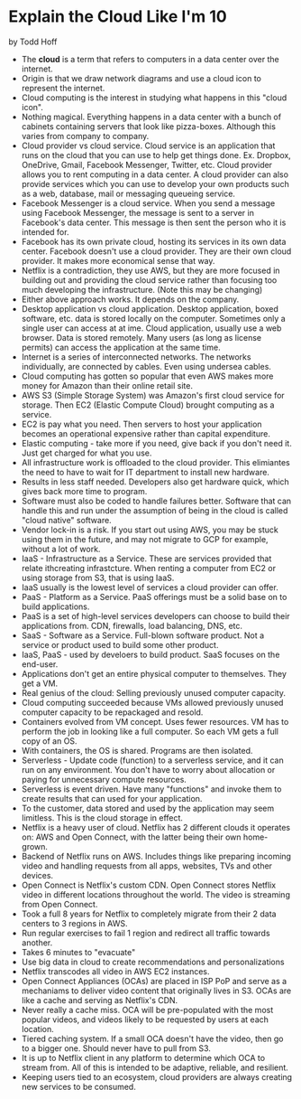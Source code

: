 # Explain the Cloud Like I'm 10

by Todd Hoff

* The **cloud** is a term that refers to computers in a data center over the internet.
* Origin is that we draw network diagrams and use a cloud icon to represent the internet.
* Cloud computing is the interest in studying what happens in this "cloud icon".
* Nothing magical. Everything happens in a data center with a bunch of cabinets containing servers that look like pizza-boxes. Although this varies from company to company.
* Cloud provider vs cloud service. Cloud service is an application that runs on the cloud that you can use to help get things done. Ex. Dropbox, OneDrive, Gmail, Facebook Messenger, Twitter, etc. Cloud provider allows you to rent computing in a data center. A cloud provider can also provide services which you can use to develop your own products such as a web, database, mail or messaging queueing service.
* Facebook Messenger is a cloud service. When you send a message using Facebook Messenger, the message is sent to a server in Facebook's data center. This message is then sent the person who it is intended for.
* Facebook has its own private cloud, hosting its services in its own data center. Facebook doesn't use a cloud provider. They are their own cloud provider. It makes more economical sense that way.
* Netflix is a contradiction, they use AWS, but they are more focused in building out and providing the cloud service rather than focusing too much developing the infrastructure. (Note this may be changing)
* Either above approach works. It depends on the company.
* Desktop application vs cloud application. Desktop application, boxed software, etc. data is stored locally on the computer. Sometimes only a single user can access at at ime. Cloud application, usually use a web browser. Data is stored remotely. Many users (as long as license permits) can access the application at the same time. 
* Internet is a series of interconnected networks. The networks individually, are connected by cables. Even using undersea cables.
* Cloud computing has gotten so popular that even AWS makes more money for Amazon than their online retail site.
* AWS S3 (Simple Storage System) was Amazon's first cloud service for storage. Then EC2 (Elastic Compute Cloud) brought computing as a service.
* EC2 is pay what you need. Then servers to host your application becomes an operational expensive rather than capital expenditure.
* Elastic computing - take more if you need, give back if you don't need it. Just get charged for what you use.
* All infrastructure work is offloaded to the cloud provider. This elimiantes the need to have to wait for IT department to install new hardware.
* Results in less staff needed. Developers also get hardware quick, which gives back more time to program.
* Software must also be coded to handle failures better. Software that can handle this and run under the assumption of being in the cloud is called "cloud native" software.
* Vendor lock-in is a risk. If you start out using AWS, you may be stuck using them in the future, and may not migrate to GCP for example, without a lot of work.
* IaaS - Infrastructure as a Service. These are services provided that relate ithcreating infrastcture. When renting a computer from EC2 or using storage from S3, that is using IaaS.
* IaaS usually is the lowest level of services a cloud provider can offer.
* PaaS - Platform as a Service. PaaS offerings must be a solid base on to build applications.
* PaaS is a set of high-level services developers can choose to build their applications from. CDN, firewalls, load balancing, DNS, etc.
* SaaS - Software as a Service. Full-blown software product. Not a service or product used to build some other product.
* IaaS, PaaS - used by develoers to build product. SaaS focuses on the end-user. 
* Applications don't get an entire physical computer to themselves. They get a VM.
* Real genius of the cloud: Selling previously unused computer capacity.
* Cloud computing succeeded because VMs allowed previously unused computer capacity to be repackaged and resold.
* Containers evolved from VM concept. Uses fewer resources. VM has to perform the job in looking like a full computer. So each VM gets a full copy of an OS. 
* With containers, the OS is shared. Programs are then isolated.
* Serverless - Update code (function) to a serverless service, and it can run on any environment. You don't have to worry about allocation or paying for unnecessary compute resources.
* Serverless is event driven. Have many "functions" and invoke them to create results that can used for your application.
* To the customer, data stored and used by the application may seem limitless. This is the cloud storage in effect.
* Netflix is a heavy user of cloud. Netflix has 2 different clouds it operates on: AWS and Open Connect, with the latter being their own home-grown.
* Backend of Netflix runs on AWS. Includes things like preparing incoming video and handling requests from all apps, websites, TVs and other devices.
* Open Connect is Netflix's custom CDN. Open Connect stores Netflix video in different locations throughout the world. The video is streaming from Open Connect.
* Took a full 8 years for Netflix to completely migrate from their 2 data centers to 3 regions in AWS.
* Run regular exercises to fail 1 region and redirect all traffic towards another. 
* Takes 6 minutes to "evacuate"
* Use big data in cloud to create recommendations and personalizations
* Netflix transcodes all video in AWS EC2 instances.
* Open Connect Appliances (OCAs) are placed in ISP PoP and serve as a mechaniams to deliver video content that originally lives in S3. OCAs are like a cache and serving as Netflix's CDN. 
* Never really a cache miss. OCA will be pre-populated with the most popular videos, and videos likely to be requested by users at each location. 
* Tiered caching system. If a small OCA doesn't have the video, then go to a bigger one. Should never have to pull from S3.
* It is up to Netflix client in any platform to determine which OCA to stream from. All of this is intended to be adaptive, reliable, and resilient.
* Keeping users tied to an ecosystem, cloud providers are always creating new services to be consumed.
